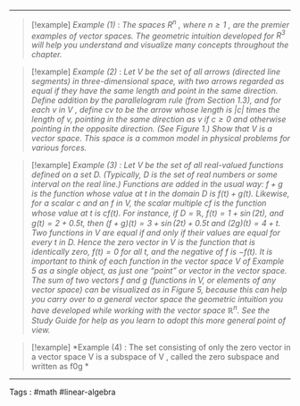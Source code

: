 ___
> [!example] 
> *Example (1)* : *The spaces $R^n$ , where $n \geq1$ , are the premier examples of vector spaces. The geometric intuition developed for $R^3$ will help you understand and visualize many concepts throughout the chapter.*


> [!example] 
> *Example (2)* : *Let $V$ be the set of all arrows (directed line segments) in three-dimensional space, with two arrows regarded as equal if they have the same length and point in the same direction. Define addition by the parallelogram rule (from Section 1.3), and for each $v$ in $V$ , define $cv$ to be the arrow whose length is $|c|$ times the length of $v$, pointing in the same direction as $v$ if $c \geq 0$ and otherwise pointing in the opposite direction. (See Figure 1.) Show that $V$ is a vector space. This space is a common model in physical problems for various forces.*

> [!example] 
> *Example (3) : Let $V$ be the set of all real-valued functions defined on a set $D$. (Typically, $D$ is the set of real numbers or some interval on the real line.) Functions are added in the usual way: $f + g$ is the function whose value at $t$ in the domain $D$ is $f(t) + g(t)$. Likewise, for a scalar $c$ and an $f$ in $V$, the scalar multiple $cf$ is the function whose value at $t$ is $cf(t)$. For instance, if $D = \mathbb{R}$, $f(t) = 1 + \sin(2t)$, and $g(t) = 2 + 0.5t$, then $(f + g)(t) = 3 + \sin(2t) + 0.5t$ and $(2g)(t) = 4 + t$.*
*Two functions in $V$ are equal if and only if their values are equal for every $t$ in $D$. Hence the zero vector in $V$ is the function that is identically zero, $f(t) = 0$ for all $t$, and the negative of $f$ is $-f(t)$.*
*It is important to think of each function in the vector space $V$ of Example 5 as a single object, as just one “point” or vector in the vector space. The sum of two vectors $f$ and $g$ (functions in $V$, or elements of any vector space) can be visualized as in Figure 5, because this can help you carry over to a general vector space the geometric intuition you have developed while working with the vector space $\mathbb{R}^n$. See the Study Guide for help as you learn to adopt this more general point of view.* 

> [!example] 
> *Example (4) : The set consisting of only the zero vector in a vector space V is a subspace of V , called the zero subspace and written as f0g * 

____
Tags : #math #linear-algebra